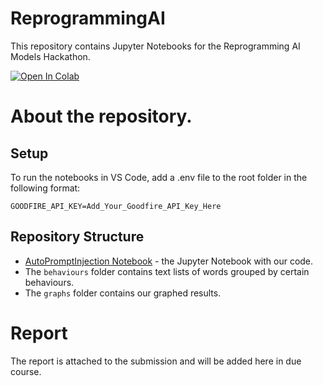 # ReprogrammingAI
This repository contains Jupyter Notebooks for the Reprogramming AI Models Hackathon.

<a href="https://colab.research.google.com/github/DanielJMWilliams/ReprogrammingAI/blob/main/AutoPromptInjection.ipynb" target="_parent"><img src="https://colab.research.google.com/assets/colab-badge.svg" alt="Open In Colab"/></a>

# About the repository.
## Setup
To run the notebooks in VS Code, add a .env file to the root folder in the following format:
```
GOODFIRE_API_KEY=Add_Your_Goodfire_API_Key_Here
```


## Repository Structure

- [AutoPromptInjection Notebook](AutoPromptInjection.ipynb) - the Jupyter Notebook with our code.
- The `behaviours` folder contains text lists of words grouped by certain behaviours.
- The `graphs` folder contains our graphed results.

# Report

The report is attached to the submission and will be added here in due course.
